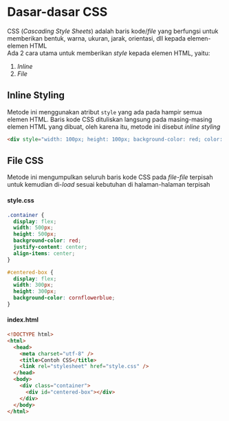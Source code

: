 # Dasar-dasar CSS

CSS (_Cascading Style Sheets_) adalah baris kode/_file_ yang berfungsi untuk memberikan bentuk, warna, ukuran, jarak, orientasi, dll kepada elemen-elemen HTML  
Ada 2 cara utama untuk memberikan _style_ kepada elemen HTML, yaitu:

1. _Inline_
2. _File_

## Inline Styling

Metode ini menggunakan atribut `style` yang ada pada hampir semua elemen HTML. Baris kode CSS dituliskan langsung pada masing-masing elemen HTML yang dibuat, oleh karena itu, metode ini disebut _inline styling_

```html
<div style="width: 100px; height: 100px; background-color: red; color: white">Sayur Lodeh + Tempe Goreng</div>
```

## File CSS

Metode ini mengumpulkan seluruh baris kode CSS pada _file-file_ terpisah untuk kemudian di-_load_ sesuai kebutuhan di halaman-halaman terpisah

#### **style.css**

```css
.container {
  display: flex;
  width: 500px;
  height: 500px;
  background-color: red;
  justify-content: center;
  align-items: center;
}

#centered-box {
  display: flex;
  width: 300px;
  height: 300px;
  background-color: cornflowerblue;
}
```

#### **index.html**

```html
<!DOCTYPE html>
<html>
  <head>
    <meta charset="utf-8" />
    <title>Contoh CSS</title>
    <link rel="stylesheet" href="style.css" />
  </head>
  <body>
    <div class="container">
      <div id="centered-box"></div>
    </div>
  </body>
</html>
```
